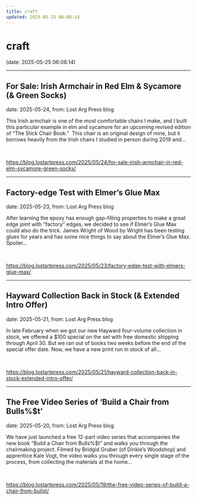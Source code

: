 ```yaml
---
title: craft
updated: 2025-05-25 06:08:14
---
```


# craft

(date: 2025-05-25 06:08:14)

---

## For Sale: Irish Armchair in Red Elm & Sycamore (& Green Socks)

date: 2025-05-24, from: Lost Arg Press blog

This Irish armchair is one of the most comfortable chairs I make, and I built this particular example in elm and sycamore for an upcoming revised edition of “The Stick Chair Book.”&#160; This chair is an original design of mine, but it borrows heavily from the Irish chairs I studied in person during 2019 and... 

<br> 

<https://blog.lostartpress.com/2025/05/24/for-sale-irish-armchair-in-red-elm-sycamore-green-socks/>

---

## Factory-edge Test with Elmer’s Glue Max

date: 2025-05-23, from: Lost Arg Press blog

After learning the epoxy has enough gap-filling properties to make a great edge joint with &#8220;factory&#8221; edges, we decided to see if Elmer&#8217;s Glue Max could also do the trick. James Wright of Wood by Wright has been testing glues for years and has some nice things to say about the Elmer&#8217;s Glue Max. Spoiler... 

<br> 

<https://blog.lostartpress.com/2025/05/23/factory-edge-test-with-elmers-glue-max/>

---

## Hayward Collection Back in Stock (& Extended Intro Offer)

date: 2025-05-21, from: Lost Arg Press blog

In late February when we got our new Hayward four-volume collection in stock, we offered a $100 special on the set with free domestic shipping through April 30. But we ran out of books two weeks before the end of the special offer date. Now, we have a new print run in stock of all... 

<br> 

<https://blog.lostartpress.com/2025/05/21/hayward-collection-back-in-stock-extended-intro-offer/>

---

## The Free Video Series of ‘Build a Chair from Bulls%$t’

date: 2025-05-20, from: Lost Arg Press blog

We have just launched a free 12-part video series that accompanies the new book “Build a Chair from Bulls%$t” and walks you through the chairmaking project. Filmed by Bridgid Gruber (of Dinkle’s Woodshop) and apprentice Kale Vogt, the video walks you through every single stage of the process, from collecting the materials at the home... 

<br> 

<https://blog.lostartpress.com/2025/05/19/the-free-video-series-of-build-a-chair-from-bullst/>

